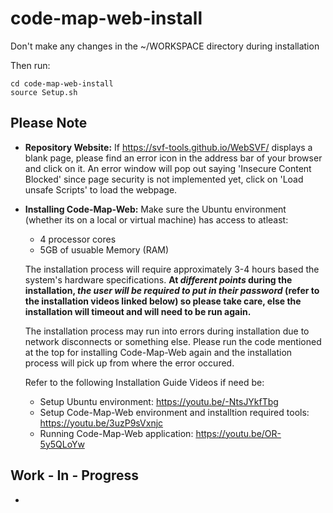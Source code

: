 # code-map-web-install

Don't make any changes in the ~/WORKSPACE directory during installation

Then run:

```
cd code-map-web-install
source Setup.sh
```

## Please Note

- **Repository Website:** If  https://svf-tools.github.io/WebSVF/  displays a blank page, please find an error icon in the address bar of your browser and click on it. An error window will pop out saying 'Insecure Content Blocked' since page security is not implemented yet, click on 'Load unsafe Scripts' to load the webpage.

- **Installing Code-Map-Web:** Make sure the Ubuntu environment (whether its on a local or virtual machine) has access to atleast: 
    - 4 processor cores
    - 5GB of usuable Memory (RAM)

    The installation process will require approximately 3-4 hours based the system's hardware specifications.
    __At *different points* during the installation, *the user will be required to put in their password* (refer to the installation videos linked below) so please take care, else the installation will timeout and will need to be run again.__

    The installation process may run into errors during installation due to network disconnects or something else. Please run the code mentioned at the top for installing Code-Map-Web again and the installation process will pick up from where the error occured.

    Refer to the following Installation Guide Videos if need be:
    - Setup Ubuntu environment: https://youtu.be/-NtsJYkfTbg
    - Setup Code-Map-Web environment and installtion required tools: https://youtu.be/3uzP9sVxnjc
    - Running Code-Map-Web application: https://youtu.be/OR-5y5QLoYw

## Work - In - Progress

- 

